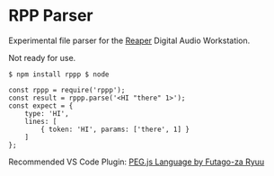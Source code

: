 # RPP Parser

Experimental file parser for the [Reaper](https://reaper.fm) Digital Audio Workstation.

Not ready for use.

`
$ npm install rppp
$ node
`

```
const rppp = require('rppp');
const result = rppp.parse('<HI "there" 1>');
const expect = {
    type: 'HI',
    lines: [
        { token: 'HI', params: ['there', 1] }
    ]
};
```

Recommended VS Code Plugin: [PEG.js Language by Futago-za Ryuu](https://marketplace.visualstudio.com/items?itemName=futagozaryuu.pegjs-syntax)
